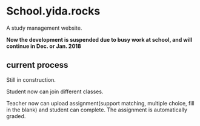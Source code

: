# School.yida.rocks

A study management website.

**Now the development is suspended due to busy work at school, and will continue in Dec. or Jan. 2018**

## current process

Still in construction.
 
Student now can join different classes. 
 
Teacher now can upload assignment(support matching, multiple choice, fill in the blank) and student can complete. The assignment is automatically graded.